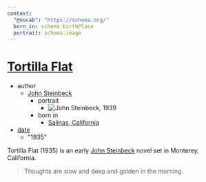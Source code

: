 ```yaml
---
context:
  "@vocab": "https://schema.org/"
  born_in: schema:birthPlace
  portrait: schema:image
---
```


# [Tortilla Flat](http://www.wikidata.org/entity/Q606720 "Book")

* author
  * [John Steinbeck](http://www.wikidata.org/entity/Q39212 "Person")
    * portrait
      * ![John Steinbeck, 1939](https://upload.wikimedia.org/wikipedia/commons/thumb/d/d7/John_Steinbeck_1939_%28cropped%29.jpg/330px-John_Steinbeck_1939_%28cropped%29.jpg)
    * born in
      * [Salinas, California](http://www.wikidata.org/entity/Q488125 "Place")
* [date](https://schema.org/dateCreated "Date")
  * "1935"

Tortilla Flat (1935) is an early [John Steinbeck](http://www.wikidata.org/entity/Q39212) novel set in Monterey, California.

> Thoughts are slow and deep and golden in the morning.
